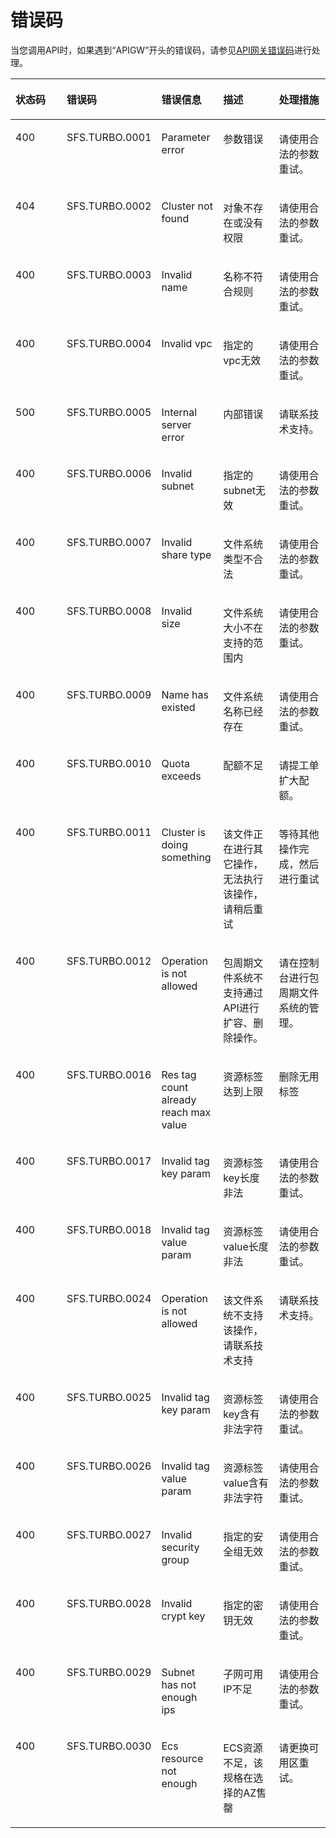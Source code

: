 # 错误码<a name="ErrorCode"></a>

当您调用API时，如果遇到“APIGW”开头的错误码，请参见[API网关错误码](https://support.huaweicloud.com/devg-apisign/api-sign-errorcode.html)进行处理。

<a name="table18312123263411"></a>
<table><thead align="left"><tr id="row14312113233417"><th class="cellrowborder" valign="top" width="20%" id="mcps1.1.6.1.1"><p id="p166603431346"><a name="p166603431346"></a><a name="p166603431346"></a>状态码</p>
</th>
<th class="cellrowborder" valign="top" width="20%" id="mcps1.1.6.1.2"><p id="p196151983512"><a name="p196151983512"></a><a name="p196151983512"></a>错误码</p>
</th>
<th class="cellrowborder" valign="top" width="20%" id="mcps1.1.6.1.3"><p id="p0416192616353"><a name="p0416192616353"></a><a name="p0416192616353"></a>错误信息</p>
</th>
<th class="cellrowborder" valign="top" width="20%" id="mcps1.1.6.1.4"><p id="p18684533103511"><a name="p18684533103511"></a><a name="p18684533103511"></a>描述</p>
</th>
<th class="cellrowborder" valign="top" width="20%" id="mcps1.1.6.1.5"><p id="p196101543183518"><a name="p196101543183518"></a><a name="p196101543183518"></a>处理措施</p>
</th>
</tr>
</thead>
<tbody><tr id="row631273218344"><td class="cellrowborder" valign="top" width="20%" headers="mcps1.1.6.1.1 "><p id="p126611943173420"><a name="p126611943173420"></a><a name="p126611943173420"></a>400</p>
</td>
<td class="cellrowborder" valign="top" width="20%" headers="mcps1.1.6.1.2 "><p id="p16616194357"><a name="p16616194357"></a><a name="p16616194357"></a>SFS.TURBO.0001</p>
</td>
<td class="cellrowborder" valign="top" width="20%" headers="mcps1.1.6.1.3 "><p id="p12417726163515"><a name="p12417726163515"></a><a name="p12417726163515"></a>Parameter error</p>
</td>
<td class="cellrowborder" valign="top" width="20%" headers="mcps1.1.6.1.4 "><p id="p1868483315359"><a name="p1868483315359"></a><a name="p1868483315359"></a>参数错误</p>
</td>
<td class="cellrowborder" valign="top" width="20%" headers="mcps1.1.6.1.5 "><p id="p146107433357"><a name="p146107433357"></a><a name="p146107433357"></a>请使用合法的参数重试。</p>
</td>
</tr>
<tr id="row2312133263418"><td class="cellrowborder" valign="top" width="20%" headers="mcps1.1.6.1.1 "><p id="p1666120431343"><a name="p1666120431343"></a><a name="p1666120431343"></a>404</p>
</td>
<td class="cellrowborder" valign="top" width="20%" headers="mcps1.1.6.1.2 "><p id="p26719133520"><a name="p26719133520"></a><a name="p26719133520"></a>SFS.TURBO.0002</p>
</td>
<td class="cellrowborder" valign="top" width="20%" headers="mcps1.1.6.1.3 "><p id="p14178263354"><a name="p14178263354"></a><a name="p14178263354"></a>Cluster not found</p>
</td>
<td class="cellrowborder" valign="top" width="20%" headers="mcps1.1.6.1.4 "><p id="p46841733123518"><a name="p46841733123518"></a><a name="p46841733123518"></a>对象不存在或没有权限</p>
</td>
<td class="cellrowborder" valign="top" width="20%" headers="mcps1.1.6.1.5 "><p id="p3610124333518"><a name="p3610124333518"></a><a name="p3610124333518"></a>请使用合法的参数重试。</p>
</td>
</tr>
<tr id="row6312832183415"><td class="cellrowborder" valign="top" width="20%" headers="mcps1.1.6.1.1 "><p id="p4661194319345"><a name="p4661194319345"></a><a name="p4661194319345"></a>400</p>
</td>
<td class="cellrowborder" valign="top" width="20%" headers="mcps1.1.6.1.2 "><p id="p3681993520"><a name="p3681993520"></a><a name="p3681993520"></a>SFS.TURBO.0003</p>
</td>
<td class="cellrowborder" valign="top" width="20%" headers="mcps1.1.6.1.3 "><p id="p44171326103514"><a name="p44171326103514"></a><a name="p44171326103514"></a>Invalid name</p>
</td>
<td class="cellrowborder" valign="top" width="20%" headers="mcps1.1.6.1.4 "><p id="p1968443383510"><a name="p1968443383510"></a><a name="p1968443383510"></a>名称不符合规则</p>
</td>
<td class="cellrowborder" valign="top" width="20%" headers="mcps1.1.6.1.5 "><p id="p4610104310351"><a name="p4610104310351"></a><a name="p4610104310351"></a>请使用合法的参数重试。</p>
</td>
</tr>
<tr id="row831263215344"><td class="cellrowborder" valign="top" width="20%" headers="mcps1.1.6.1.1 "><p id="p0661174343415"><a name="p0661174343415"></a><a name="p0661174343415"></a>400</p>
</td>
<td class="cellrowborder" valign="top" width="20%" headers="mcps1.1.6.1.2 "><p id="p86141912357"><a name="p86141912357"></a><a name="p86141912357"></a>SFS.TURBO.0004</p>
</td>
<td class="cellrowborder" valign="top" width="20%" headers="mcps1.1.6.1.3 "><p id="p04171026143512"><a name="p04171026143512"></a><a name="p04171026143512"></a>Invalid vpc</p>
</td>
<td class="cellrowborder" valign="top" width="20%" headers="mcps1.1.6.1.4 "><p id="p7684173312353"><a name="p7684173312353"></a><a name="p7684173312353"></a>指定的vpc无效</p>
</td>
<td class="cellrowborder" valign="top" width="20%" headers="mcps1.1.6.1.5 "><p id="p206101343163512"><a name="p206101343163512"></a><a name="p206101343163512"></a>请使用合法的参数重试。</p>
</td>
</tr>
<tr id="row2312232203412"><td class="cellrowborder" valign="top" width="20%" headers="mcps1.1.6.1.1 "><p id="p3661043103418"><a name="p3661043103418"></a><a name="p3661043103418"></a>500</p>
</td>
<td class="cellrowborder" valign="top" width="20%" headers="mcps1.1.6.1.2 "><p id="p186151963512"><a name="p186151963512"></a><a name="p186151963512"></a>SFS.TURBO.0005</p>
</td>
<td class="cellrowborder" valign="top" width="20%" headers="mcps1.1.6.1.3 "><p id="p12417202611354"><a name="p12417202611354"></a><a name="p12417202611354"></a>Internal server error</p>
</td>
<td class="cellrowborder" valign="top" width="20%" headers="mcps1.1.6.1.4 "><p id="p168517339350"><a name="p168517339350"></a><a name="p168517339350"></a>内部错误</p>
</td>
<td class="cellrowborder" valign="top" width="20%" headers="mcps1.1.6.1.5 "><p id="p19610154316351"><a name="p19610154316351"></a><a name="p19610154316351"></a>请联系技术支持。</p>
</td>
</tr>
<tr id="row18312032183417"><td class="cellrowborder" valign="top" width="20%" headers="mcps1.1.6.1.1 "><p id="p6662174315346"><a name="p6662174315346"></a><a name="p6662174315346"></a>400</p>
</td>
<td class="cellrowborder" valign="top" width="20%" headers="mcps1.1.6.1.2 "><p id="p96181917356"><a name="p96181917356"></a><a name="p96181917356"></a>SFS.TURBO.0006</p>
</td>
<td class="cellrowborder" valign="top" width="20%" headers="mcps1.1.6.1.3 "><p id="p1041742653514"><a name="p1041742653514"></a><a name="p1041742653514"></a>Invalid subnet</p>
</td>
<td class="cellrowborder" valign="top" width="20%" headers="mcps1.1.6.1.4 "><p id="p8685143333512"><a name="p8685143333512"></a><a name="p8685143333512"></a>指定的subnet无效</p>
</td>
<td class="cellrowborder" valign="top" width="20%" headers="mcps1.1.6.1.5 "><p id="p761011436351"><a name="p761011436351"></a><a name="p761011436351"></a>请使用合法的参数重试。</p>
</td>
</tr>
<tr id="row1031216322345"><td class="cellrowborder" valign="top" width="20%" headers="mcps1.1.6.1.1 "><p id="p9662184383416"><a name="p9662184383416"></a><a name="p9662184383416"></a>400</p>
</td>
<td class="cellrowborder" valign="top" width="20%" headers="mcps1.1.6.1.2 "><p id="p86101912359"><a name="p86101912359"></a><a name="p86101912359"></a>SFS.TURBO.0007</p>
</td>
<td class="cellrowborder" valign="top" width="20%" headers="mcps1.1.6.1.3 "><p id="p1441714263355"><a name="p1441714263355"></a><a name="p1441714263355"></a>Invalid share type</p>
</td>
<td class="cellrowborder" valign="top" width="20%" headers="mcps1.1.6.1.4 "><p id="p1368533343511"><a name="p1368533343511"></a><a name="p1368533343511"></a>文件系统类型不合法</p>
</td>
<td class="cellrowborder" valign="top" width="20%" headers="mcps1.1.6.1.5 "><p id="p461015434352"><a name="p461015434352"></a><a name="p461015434352"></a>请使用合法的参数重试。</p>
</td>
</tr>
<tr id="row4312193212345"><td class="cellrowborder" valign="top" width="20%" headers="mcps1.1.6.1.1 "><p id="p1166212439347"><a name="p1166212439347"></a><a name="p1166212439347"></a>400</p>
</td>
<td class="cellrowborder" valign="top" width="20%" headers="mcps1.1.6.1.2 "><p id="p46319173520"><a name="p46319173520"></a><a name="p46319173520"></a>SFS.TURBO.0008</p>
</td>
<td class="cellrowborder" valign="top" width="20%" headers="mcps1.1.6.1.3 "><p id="p15417162613511"><a name="p15417162613511"></a><a name="p15417162613511"></a>Invalid size</p>
</td>
<td class="cellrowborder" valign="top" width="20%" headers="mcps1.1.6.1.4 "><p id="p1468523383519"><a name="p1468523383519"></a><a name="p1468523383519"></a>文件系统大小不在支持的范围内</p>
</td>
<td class="cellrowborder" valign="top" width="20%" headers="mcps1.1.6.1.5 "><p id="p186101743193510"><a name="p186101743193510"></a><a name="p186101743193510"></a>请使用合法的参数重试。</p>
</td>
</tr>
<tr id="row131313214348"><td class="cellrowborder" valign="top" width="20%" headers="mcps1.1.6.1.1 "><p id="p126624439348"><a name="p126624439348"></a><a name="p126624439348"></a>400</p>
</td>
<td class="cellrowborder" valign="top" width="20%" headers="mcps1.1.6.1.2 "><p id="p11661983517"><a name="p11661983517"></a><a name="p11661983517"></a>SFS.TURBO.0009</p>
</td>
<td class="cellrowborder" valign="top" width="20%" headers="mcps1.1.6.1.3 "><p id="p18417112614351"><a name="p18417112614351"></a><a name="p18417112614351"></a>Name has existed</p>
</td>
<td class="cellrowborder" valign="top" width="20%" headers="mcps1.1.6.1.4 "><p id="p13685123310354"><a name="p13685123310354"></a><a name="p13685123310354"></a>文件系统名称已经存在</p>
</td>
<td class="cellrowborder" valign="top" width="20%" headers="mcps1.1.6.1.5 "><p id="p6610104373510"><a name="p6610104373510"></a><a name="p6610104373510"></a>请使用合法的参数重试。</p>
</td>
</tr>
<tr id="row931383213415"><td class="cellrowborder" valign="top" width="20%" headers="mcps1.1.6.1.1 "><p id="p066334353413"><a name="p066334353413"></a><a name="p066334353413"></a>400</p>
</td>
<td class="cellrowborder" valign="top" width="20%" headers="mcps1.1.6.1.2 "><p id="p1667193353"><a name="p1667193353"></a><a name="p1667193353"></a>SFS.TURBO.0010</p>
</td>
<td class="cellrowborder" valign="top" width="20%" headers="mcps1.1.6.1.3 "><p id="p124174266357"><a name="p124174266357"></a><a name="p124174266357"></a>Quota exceeds</p>
</td>
<td class="cellrowborder" valign="top" width="20%" headers="mcps1.1.6.1.4 "><p id="p1868523393519"><a name="p1868523393519"></a><a name="p1868523393519"></a>配额不足</p>
</td>
<td class="cellrowborder" valign="top" width="20%" headers="mcps1.1.6.1.5 "><p id="p20610164333512"><a name="p20610164333512"></a><a name="p20610164333512"></a>请提工单扩大配额。</p>
</td>
</tr>
<tr id="row17313123218340"><td class="cellrowborder" valign="top" width="20%" headers="mcps1.1.6.1.1 "><p id="p266374316349"><a name="p266374316349"></a><a name="p266374316349"></a>400</p>
</td>
<td class="cellrowborder" valign="top" width="20%" headers="mcps1.1.6.1.2 "><p id="p4617196351"><a name="p4617196351"></a><a name="p4617196351"></a>SFS.TURBO.0011</p>
</td>
<td class="cellrowborder" valign="top" width="20%" headers="mcps1.1.6.1.3 "><p id="p1141762663518"><a name="p1141762663518"></a><a name="p1141762663518"></a>Cluster is doing something</p>
</td>
<td class="cellrowborder" valign="top" width="20%" headers="mcps1.1.6.1.4 "><p id="p1968533319355"><a name="p1968533319355"></a><a name="p1968533319355"></a>该文件正在进行其它操作，无法执行该操作，请稍后重试</p>
</td>
<td class="cellrowborder" valign="top" width="20%" headers="mcps1.1.6.1.5 "><p id="p961054318354"><a name="p961054318354"></a><a name="p961054318354"></a>等待其他操作完成，然后进行重试</p>
</td>
</tr>
<tr id="row1031383210341"><td class="cellrowborder" valign="top" width="20%" headers="mcps1.1.6.1.1 "><p id="p966310430342"><a name="p966310430342"></a><a name="p966310430342"></a>400</p>
</td>
<td class="cellrowborder" valign="top" width="20%" headers="mcps1.1.6.1.2 "><p id="p06619123513"><a name="p06619123513"></a><a name="p06619123513"></a>SFS.TURBO.0012</p>
</td>
<td class="cellrowborder" valign="top" width="20%" headers="mcps1.1.6.1.3 "><p id="p14173265358"><a name="p14173265358"></a><a name="p14173265358"></a>Operation is not allowed</p>
</td>
<td class="cellrowborder" valign="top" width="20%" headers="mcps1.1.6.1.4 "><p id="p17685163353519"><a name="p17685163353519"></a><a name="p17685163353519"></a>包周期文件系统不支持通过API进行扩容、删除操作。</p>
</td>
<td class="cellrowborder" valign="top" width="20%" headers="mcps1.1.6.1.5 "><p id="p11610144310351"><a name="p11610144310351"></a><a name="p11610144310351"></a>请在控制台进行包周期文件系统的管理。</p>
</td>
</tr>
<tr id="row18313183213344"><td class="cellrowborder" valign="top" width="20%" headers="mcps1.1.6.1.1 "><p id="p666494319343"><a name="p666494319343"></a><a name="p666494319343"></a>400</p>
</td>
<td class="cellrowborder" valign="top" width="20%" headers="mcps1.1.6.1.2 "><p id="p17611913359"><a name="p17611913359"></a><a name="p17611913359"></a>SFS.TURBO.0016</p>
</td>
<td class="cellrowborder" valign="top" width="20%" headers="mcps1.1.6.1.3 "><p id="p13417172615354"><a name="p13417172615354"></a><a name="p13417172615354"></a>Res tag count already reach max value</p>
</td>
<td class="cellrowborder" valign="top" width="20%" headers="mcps1.1.6.1.4 "><p id="p468553313359"><a name="p468553313359"></a><a name="p468553313359"></a>资源标签达到上限</p>
</td>
<td class="cellrowborder" valign="top" width="20%" headers="mcps1.1.6.1.5 "><p id="p136101243153517"><a name="p136101243153517"></a><a name="p136101243153517"></a>删除无用标签</p>
</td>
</tr>
<tr id="row431333218342"><td class="cellrowborder" valign="top" width="20%" headers="mcps1.1.6.1.1 "><p id="p166648437344"><a name="p166648437344"></a><a name="p166648437344"></a>400</p>
</td>
<td class="cellrowborder" valign="top" width="20%" headers="mcps1.1.6.1.2 "><p id="p7641917357"><a name="p7641917357"></a><a name="p7641917357"></a>SFS.TURBO.0017</p>
</td>
<td class="cellrowborder" valign="top" width="20%" headers="mcps1.1.6.1.3 "><p id="p1241742614358"><a name="p1241742614358"></a><a name="p1241742614358"></a>Invalid tag key param</p>
</td>
<td class="cellrowborder" valign="top" width="20%" headers="mcps1.1.6.1.4 "><p id="p56857332354"><a name="p56857332354"></a><a name="p56857332354"></a>资源标签key长度非法</p>
</td>
<td class="cellrowborder" valign="top" width="20%" headers="mcps1.1.6.1.5 "><p id="p5610443163515"><a name="p5610443163515"></a><a name="p5610443163515"></a>请使用合法的参数重试。</p>
</td>
</tr>
<tr id="row23136320346"><td class="cellrowborder" valign="top" width="20%" headers="mcps1.1.6.1.1 "><p id="p156643433345"><a name="p156643433345"></a><a name="p156643433345"></a>400</p>
</td>
<td class="cellrowborder" valign="top" width="20%" headers="mcps1.1.6.1.2 "><p id="p146121910356"><a name="p146121910356"></a><a name="p146121910356"></a>SFS.TURBO.0018</p>
</td>
<td class="cellrowborder" valign="top" width="20%" headers="mcps1.1.6.1.3 "><p id="p14174266359"><a name="p14174266359"></a><a name="p14174266359"></a>Invalid tag value param</p>
</td>
<td class="cellrowborder" valign="top" width="20%" headers="mcps1.1.6.1.4 "><p id="p76851633183510"><a name="p76851633183510"></a><a name="p76851633183510"></a>资源标签value长度非法</p>
</td>
<td class="cellrowborder" valign="top" width="20%" headers="mcps1.1.6.1.5 "><p id="p361094323518"><a name="p361094323518"></a><a name="p361094323518"></a>请使用合法的参数重试。</p>
</td>
</tr>
<tr id="row20313193253414"><td class="cellrowborder" valign="top" width="20%" headers="mcps1.1.6.1.1 "><p id="p196641443153412"><a name="p196641443153412"></a><a name="p196641443153412"></a>400</p>
</td>
<td class="cellrowborder" valign="top" width="20%" headers="mcps1.1.6.1.2 "><p id="p166141993513"><a name="p166141993513"></a><a name="p166141993513"></a>SFS.TURBO.0024</p>
</td>
<td class="cellrowborder" valign="top" width="20%" headers="mcps1.1.6.1.3 "><p id="p5417132683514"><a name="p5417132683514"></a><a name="p5417132683514"></a>Operation is not allowed</p>
</td>
<td class="cellrowborder" valign="top" width="20%" headers="mcps1.1.6.1.4 "><p id="p6685433153520"><a name="p6685433153520"></a><a name="p6685433153520"></a>该文件系统不支持该操作，请联系技术支持</p>
</td>
<td class="cellrowborder" valign="top" width="20%" headers="mcps1.1.6.1.5 "><p id="p261014435355"><a name="p261014435355"></a><a name="p261014435355"></a>请联系技术支持。</p>
</td>
</tr>
<tr id="row331320321343"><td class="cellrowborder" valign="top" width="20%" headers="mcps1.1.6.1.1 "><p id="p1166554303418"><a name="p1166554303418"></a><a name="p1166554303418"></a>400</p>
</td>
<td class="cellrowborder" valign="top" width="20%" headers="mcps1.1.6.1.2 "><p id="p116121912351"><a name="p116121912351"></a><a name="p116121912351"></a>SFS.TURBO.0025</p>
</td>
<td class="cellrowborder" valign="top" width="20%" headers="mcps1.1.6.1.3 "><p id="p1641720265354"><a name="p1641720265354"></a><a name="p1641720265354"></a>Invalid tag key param</p>
</td>
<td class="cellrowborder" valign="top" width="20%" headers="mcps1.1.6.1.4 "><p id="p19685193373517"><a name="p19685193373517"></a><a name="p19685193373517"></a>资源标签key含有非法字符</p>
</td>
<td class="cellrowborder" valign="top" width="20%" headers="mcps1.1.6.1.5 "><p id="p1761017433358"><a name="p1761017433358"></a><a name="p1761017433358"></a>请使用合法的参数重试。</p>
</td>
</tr>
<tr id="row831373223415"><td class="cellrowborder" valign="top" width="20%" headers="mcps1.1.6.1.1 "><p id="p5665184323419"><a name="p5665184323419"></a><a name="p5665184323419"></a>400</p>
</td>
<td class="cellrowborder" valign="top" width="20%" headers="mcps1.1.6.1.2 "><p id="p5621913519"><a name="p5621913519"></a><a name="p5621913519"></a>SFS.TURBO.0026</p>
</td>
<td class="cellrowborder" valign="top" width="20%" headers="mcps1.1.6.1.3 "><p id="p1841752663515"><a name="p1841752663515"></a><a name="p1841752663515"></a>Invalid tag value param</p>
</td>
<td class="cellrowborder" valign="top" width="20%" headers="mcps1.1.6.1.4 "><p id="p1068563353513"><a name="p1068563353513"></a><a name="p1068563353513"></a>资源标签value含有非法字符</p>
</td>
<td class="cellrowborder" valign="top" width="20%" headers="mcps1.1.6.1.5 "><p id="p76101343103515"><a name="p76101343103515"></a><a name="p76101343103515"></a>请使用合法的参数重试。</p>
</td>
</tr>
<tr id="row1531323212345"><td class="cellrowborder" valign="top" width="20%" headers="mcps1.1.6.1.1 "><p id="p266574323412"><a name="p266574323412"></a><a name="p266574323412"></a>400</p>
</td>
<td class="cellrowborder" valign="top" width="20%" headers="mcps1.1.6.1.2 "><p id="p7641993512"><a name="p7641993512"></a><a name="p7641993512"></a>SFS.TURBO.0027</p>
</td>
<td class="cellrowborder" valign="top" width="20%" headers="mcps1.1.6.1.3 "><p id="p12417182615350"><a name="p12417182615350"></a><a name="p12417182615350"></a>Invalid security group</p>
</td>
<td class="cellrowborder" valign="top" width="20%" headers="mcps1.1.6.1.4 "><p id="p268583323517"><a name="p268583323517"></a><a name="p268583323517"></a>指定的安全组无效</p>
</td>
<td class="cellrowborder" valign="top" width="20%" headers="mcps1.1.6.1.5 "><p id="p116105435356"><a name="p116105435356"></a><a name="p116105435356"></a>请使用合法的参数重试。</p>
</td>
</tr>
<tr id="row631383217349"><td class="cellrowborder" valign="top" width="20%" headers="mcps1.1.6.1.1 "><p id="p166594317346"><a name="p166594317346"></a><a name="p166594317346"></a>400</p>
</td>
<td class="cellrowborder" valign="top" width="20%" headers="mcps1.1.6.1.2 "><p id="p186181917353"><a name="p186181917353"></a><a name="p186181917353"></a>SFS.TURBO.0028</p>
</td>
<td class="cellrowborder" valign="top" width="20%" headers="mcps1.1.6.1.3 "><p id="p8417172612359"><a name="p8417172612359"></a><a name="p8417172612359"></a>Invalid crypt key</p>
</td>
<td class="cellrowborder" valign="top" width="20%" headers="mcps1.1.6.1.4 "><p id="p116850338351"><a name="p116850338351"></a><a name="p116850338351"></a>指定的密钥无效</p>
</td>
<td class="cellrowborder" valign="top" width="20%" headers="mcps1.1.6.1.5 "><p id="p15610164314350"><a name="p15610164314350"></a><a name="p15610164314350"></a>请使用合法的参数重试。</p>
</td>
</tr>
<tr id="row163131932183416"><td class="cellrowborder" valign="top" width="20%" headers="mcps1.1.6.1.1 "><p id="p15665943113419"><a name="p15665943113419"></a><a name="p15665943113419"></a>400</p>
</td>
<td class="cellrowborder" valign="top" width="20%" headers="mcps1.1.6.1.2 "><p id="p7691910354"><a name="p7691910354"></a><a name="p7691910354"></a>SFS.TURBO.0029</p>
</td>
<td class="cellrowborder" valign="top" width="20%" headers="mcps1.1.6.1.3 "><p id="p8417132623514"><a name="p8417132623514"></a><a name="p8417132623514"></a>Subnet has not enough ips</p>
</td>
<td class="cellrowborder" valign="top" width="20%" headers="mcps1.1.6.1.4 "><p id="p1768543303515"><a name="p1768543303515"></a><a name="p1768543303515"></a>子网可用IP不足</p>
</td>
<td class="cellrowborder" valign="top" width="20%" headers="mcps1.1.6.1.5 "><p id="p661019433353"><a name="p661019433353"></a><a name="p661019433353"></a>请使用合法的参数重试。</p>
</td>
</tr>
<tr id="row43132325340"><td class="cellrowborder" valign="top" width="20%" headers="mcps1.1.6.1.1 "><p id="p86661343123415"><a name="p86661343123415"></a><a name="p86661343123415"></a>400</p>
</td>
<td class="cellrowborder" valign="top" width="20%" headers="mcps1.1.6.1.2 "><p id="p146141917355"><a name="p146141917355"></a><a name="p146141917355"></a>SFS.TURBO.0030</p>
</td>
<td class="cellrowborder" valign="top" width="20%" headers="mcps1.1.6.1.3 "><p id="p104171526103513"><a name="p104171526103513"></a><a name="p104171526103513"></a>Ecs resource not enough</p>
</td>
<td class="cellrowborder" valign="top" width="20%" headers="mcps1.1.6.1.4 "><p id="p1168563311351"><a name="p1168563311351"></a><a name="p1168563311351"></a>ECS资源不足，该规格在选择的AZ售罄</p>
</td>
<td class="cellrowborder" valign="top" width="20%" headers="mcps1.1.6.1.5 "><p id="p1461084333519"><a name="p1461084333519"></a><a name="p1461084333519"></a>请更换可用区重试。</p>
</td>
</tr>
</tbody>
</table>

